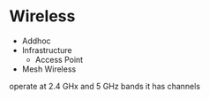 # Wireless

* Addhoc
* Infrastructure
  - Access Point
* Mesh Wireless

operate at 2.4 GHx and 5 GHz bands 
it has channels
